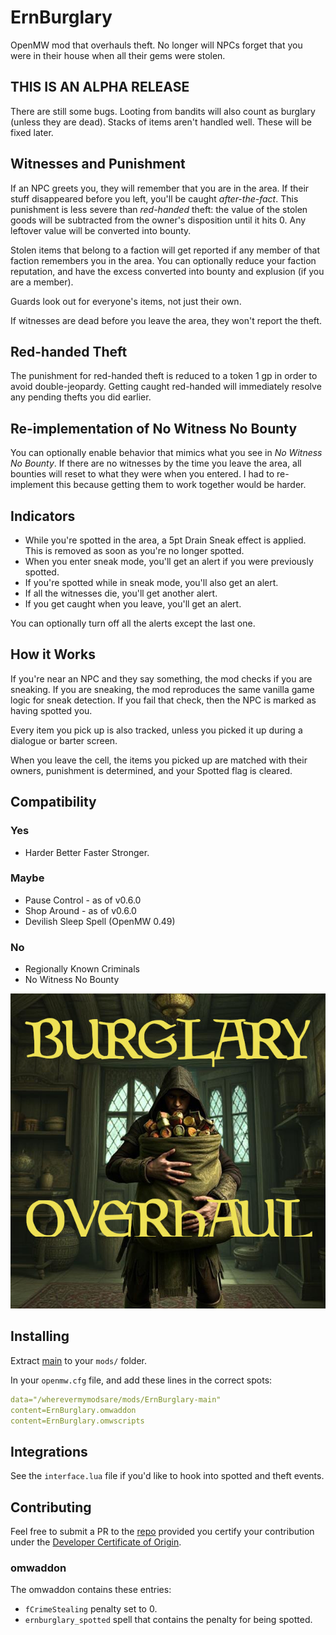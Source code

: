 # ErnBurglary
OpenMW mod that overhauls theft. No longer will NPCs forget that you were in their house when all their gems were stolen.


## THIS IS AN ALPHA RELEASE
There are still some bugs. Looting from bandits will also count as burglary (unless they are dead). Stacks of items aren't handled well. These will be fixed later.

## Witnesses and Punishment
If an NPC greets you, they will remember that you are in the area. If their stuff disappeared before you left, you'll be caught *after-the-fact*. This punishment is less severe than *red-handed* theft: the value of the stolen goods will be subtracted from the owner's disposition until it hits 0. Any leftover value will be converted into bounty.

Stolen items that belong to a faction will get reported if any member of that faction remembers you in the area. You can optionally reduce your faction reputation, and have the excess converted into bounty and explusion (if you are a member).

Guards look out for everyone's items, not just their own.

If witnesses are dead before you leave the area, they won't report the theft.

## Red-handed Theft
The punishment for red-handed theft is reduced to a token 1 gp in order to avoid double-jeopardy. Getting caught red-handed will immediately resolve any pending thefts you did earlier.

## Re-implementation of No Witness No Bounty
You can optionally enable behavior that mimics what you see in *No Witness No Bounty*. If there are no witnesses by the time you leave the area, all bounties will reset to what they were when you entered. I had to re-implement this because getting them to work together would be harder.

## Indicators
- While you're spotted in the area, a 5pt Drain Sneak effect is applied. This is removed as soon as you're no longer spotted.
- When you enter sneak mode, you'll get an alert if you were previously spotted.
- If you're spotted while in sneak mode, you'll also get an alert.
- If all the witnesses die, you'll get another alert.
- If you get caught when you leave, you'll get an alert.

You can optionally turn off all the alerts except the last one.

## How it Works
If you're near an NPC and they say something, the mod checks if you are sneaking. If you are sneaking, the mod reproduces the same vanilla game logic for sneak detection. If you fail that check, then the NPC is marked as having spotted you.

Every item you pick up is also tracked, unless you picked it up during a dialogue or barter screen.

When you leave the cell, the items you picked up are matched with their owners, punishment is determined, and your Spotted flag is cleared.

## Compatibility

### Yes
- Harder Better Faster Stronger.

### Maybe
- Pause Control - as of v0.6.0
- Shop Around - as of v0.6.0
- Devilish Sleep Spell (OpenMW 0.49)

### No
- Regionally Known Criminals
- No Witness No Bounty

![a thief with a big bag, created with AI](title_image.jpg)

## Installing
Extract [main](https://github.com/erinpentecost/ErnBurglary/archive/refs/heads/main.zip) to your `mods/` folder.


In your `openmw.cfg` file, and add these lines in the correct spots:

```yaml
data="/wherevermymodsare/mods/ErnBurglary-main"
content=ErnBurglary.omwaddon
content=ErnBurglary.omwscripts
```

## Integrations

See the `interface.lua` file if you'd like to hook into spotted and theft events.


## Contributing

Feel free to submit a PR to the [repo](https://github.com/erinpentecost/ErnBurglary) provided you certify your contribution under the [Developer Certificate of Origin](https://developercertificate.org/).

### omwaddon
The omwaddon contains these entries:
* `fCrimeStealing` penalty set to 0.
* `ernburglary_spotted` spell that contains the penalty for being spotted.
